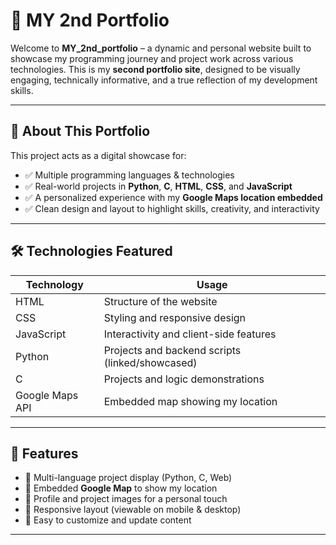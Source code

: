 # 🌟 MY 2nd Portfolio

Welcome to **MY_2nd_portfolio** – a dynamic and personal website built to showcase my programming journey and project work across various technologies. This is my **second portfolio site**, designed to be visually engaging, technically informative, and a true reflection of my development skills.

---

## 📌 About This Portfolio

This project acts as a digital showcase for:
- ✅ Multiple programming languages & technologies
- ✅ Real-world projects in **Python**, **C**, **HTML**, **CSS**, and **JavaScript**
- ✅ A personalized experience with my **Google Maps location embedded**
- ✅ Clean design and layout to highlight skills, creativity, and interactivity

---

## 🛠️ Technologies Featured

| Technology     | Usage                                       |
|----------------|---------------------------------------------|
| HTML           | Structure of the website                    |
| CSS            | Styling and responsive design               |
| JavaScript     | Interactivity and client-side features      |
| Python         | Projects and backend scripts (linked/showcased) |
| C              | Projects and logic demonstrations           |
| Google Maps API| Embedded map showing my location            |

---

## 🧾 Features

- 🔹 Multi-language project display (Python, C, Web)
- 🔹 Embedded **Google Map** to show my location
- 🔹 Profile and project images for a personal touch
- 🔹 Responsive layout (viewable on mobile & desktop)
- 🔹 Easy to customize and update content

---



